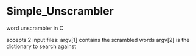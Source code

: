# Simple_Unscrambler
word unscrambler in C

accepts 2 input files: 
argv[1] contains the scrambled words 
argv[2] is the dictionary to search against
